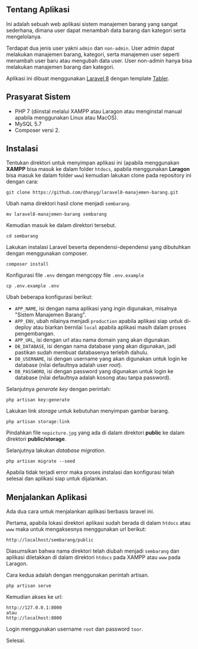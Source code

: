 ## Tentang Aplikasi
  
Ini adalah sebuah web aplikasi sistem manajemen barang yang sangat sederhana, dimana user dapat menambah data barang dan kategori serta mengelolanya.

Terdapat dua jenis user yakni `admin` dan `non-admin`. User admin dapat melakukan manajemen barang, kategori, serta manajemen user seperti menambah user baru atau mengubah data user. User non-admin hanya bisa melakukan manajemen barang dan kategori. 
  
Aplikasi ini dibuat menggunakan [Laravel 8](https://laravel.com) dengan template [Tabler](https://tabler.io).  

## Prasyarat Sistem
- PHP 7 (diinstal melalui XAMPP atau Laragon atau menginstal manual apabila menggunakan Linux atau MacOS).
- MySQL 5.7
- Composer versi 2.

## Instalasi
Tentukan direktori untuk menyimpan aplikasi ini (apabila menggunakan **XAMPP** bisa masuk ke dalam folder `htdocs`, apabila menggunakan **Laragon** bisa masuk ke dalam folder `www`) kemudian lakukan clone pada repository ini dengan cara:  
```
git clone https://github.com/dhanyg/laravel8-manajemen-barang.git
```
  
Ubah nama direktori hasil clone menjadi `sembarang`.  
```
mv laravel8-manajemen-barang sembarang
```

Kemudian masuk ke dalam direktori tersebut.  
```
cd sembarang
```

Lakukan instalasi Laravel beserta dependensi-dependensi yang dibutuhkan dengan menggunakan composer.  
```
composer install
```
  
Konfigurasi file `.env` dengan mengcopy file `.env.example`
```
cp .env.example .env
```  
  
Ubah beberapa konfigurasi berikut:  
- `APP_NAME`, isi dengan nama aplikasi yang ingin digunakan, misalnya "Sistem Manajemen Barang".
- `APP_ENV`, ubah nilainya menjadi `production` apabila aplikasi siap untuk di-deploy atau biarkan bernilai `local` apabila aplikasi masih dalam proses pengembangan.
- `APP_URL`, isi dengan url atau nama domain yang akan digunakan.
- `DB_DATABASE`, isi dengan nama database yang akan digunakan, jadi pastikan sudah membuat databasenya terlebih dahulu.
- `DB_USERNAME`, isi dengan username yang akan digunakan untuk login ke database (nilai defaultnya adalah user _root_).
- `DB_PASSWORD`, isi dengan password yang digunakan untuk login ke database (nilai defaultnya adalah kosong atau tanpa password).
  
Selanjutnya _generate key_ dengan perintah:
```
php artisan key:generate
```
  
Lakukan link _storage_ untuk kebutuhan menyimpan gambar barang.  
```
php artisan storage:link
```
  
Pindahkan file `nopicture.jpg` yang ada di dalam direktori **public** ke dalam direktori **public/storage**.  
  
Selanjutnya lakukan _database migration_.
```
php artisan migrate --seed
```
 
Apabila tidak terjadi error maka proses instalasi dan konfigurasi telah selesai dan aplikasi siap untuk dijalankan.  
  
## Menjalankan Aplikasi
Ada dua cara untuk menjalankan aplikasi berbasis laravel ini.  
  
Pertama, apabila lokasi direktori aplikasi sudah berada di dalam `htdocs` atau `www` maka untuk mengaksesnya menggunakan url berikut:
```
http://localhost/sembarang/public
```
Diasumsikan bahwa nama direktori telah diubah menjadi `sembarang` dan aplikasi diletakkan di dalam direktori `htdocs` pada XAMPP atau `www` pada Laragon.  
  
Cara kedua adalah dengan menggunakan perintah artisan.
```
php artisan serve
```
Kemudian akses ke url:
```
http://127.0.0.1:8000
atau
http://localhost:8000
```
  
Login menggunakan username `root` dan password `toor`.  
  
Selesai.
